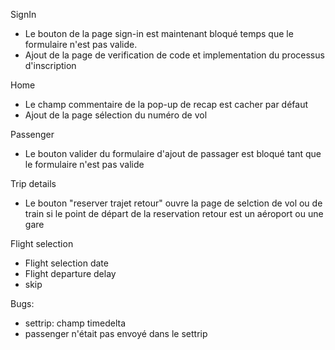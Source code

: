 SignIn
- Le bouton de la page sign-in est maintenant bloqué temps que le formulaire n'est pas valide.
- Ajout de la page de verification de code et implementation du processus d'inscription

Home
- Le champ commentaire de la pop-up de recap est cacher par défaut
- Ajout de la page sélection du numéro de vol

Passenger
- Le bouton valider du formulaire d'ajout de passager est bloqué tant que le formulaire n'est pas valide

Trip details
- Le bouton "reserver trajet retour" ouvre la page de selction de vol ou de train si le point de départ de la reservation retour est un aéroport ou une gare

Flight selection
- Flight selection date
- Flight departure delay
- skip

Bugs:
- settrip: champ timedelta
- passenger n'était pas envoyé dans le settrip